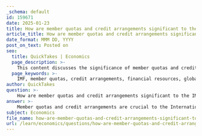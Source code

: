 ```yaml
---
_schema: default
id: 159671
date: 2025-01-23
title: How are member quotas and credit arrangements significant to the IMF's resources?
article_title: How are member quotas and credit arrangements significant to the IMF's resources?
date_format: MMM DD, YYYY
post_on_text: Posted on
seo:
  title: QuickTakes | Economics
  page_description: >-
    This content discusses the significance of member quotas and credit arrangements to the IMF's financial resources, highlighting their roles in providing support to member countries and promoting global economic stability.
  page_keywords: >-
    IMF, member quotas, credit arrangements, financial resources, global economy, voting power, New Arrangements to Borrow, bilateral borrowing agreements, economic stability, crisis response
author: QuickTakes
question: >-
    How are member quotas and credit arrangements significant to the IMF's resources?
answer: >-
    Member quotas and credit arrangements are crucial to the International Monetary Fund's (IMF) financial resources and overall functioning. Here’s how they are significant:\n\n### Member Quotas\n1. **Primary Source of Resources**: Member quotas are the main source of the IMF's financial resources. Each member's quota reflects its relative size and position in the global economy. As of the latest review, total quotas amount to SDR 477 billion (approximately US$687 billion). This allocation is essential for the IMF to provide financial assistance to member countries facing balance-of-payments difficulties.\n\n2. **Regular Reviews**: The IMF conducts regular reviews of quotas to ensure that they remain relevant to the changing dynamics of the global economy. The 14th Review, concluded in 2010, doubled the quota resources, while the 15th Review in 2020 did not result in an increase. These reviews help maintain the IMF's capacity to respond to global financial needs.\n\n3. **Voting Power**: Quotas also determine the voting power of each member country within the IMF. Decisions often require an 85 percent majority of total voting power, which means that larger economies have a greater influence on the Fund's policies and operations.\n\n### Credit Arrangements\n1. **Supplementary Resources**: In addition to quotas, the IMF has established credit arrangements, such as the New Arrangements to Borrow (NAB), which serve as a backstop to quota resources. The NAB was recently doubled to SDR 365 billion (approximately US$526 billion) for the period from 2021 to 2025, enhancing the IMF's ability to respond to crises.\n\n2. **Bilateral Borrowing Agreements (BBAs)**: Member countries can also commit resources to the IMF through BBAs. These agreements provide additional financial support and flexibility, allowing the IMF to mobilize resources quickly in times of need. As of early 2021, agreements for about SDR 128 billion (approximately US$183 billion) had become effective.\n\n3. **Crisis Response**: The combination of quotas and credit arrangements enables the IMF to respond effectively to global economic crises. For instance, during the COVID-19 pandemic, the IMF increased access limits under emergency financing instruments, demonstrating the importance of these resources in providing timely assistance to member countries.\n\n### Conclusion\nIn summary, member quotas and credit arrangements are integral to the IMF's ability to provide financial assistance, promote economic stability, and facilitate international monetary cooperation. They ensure that the IMF has the necessary resources to support its member countries during economic challenges, thereby contributing to global economic stability and growth.
subject: Economics
file_name: how-are-member-quotas-and-credit-arrangements-significant-to-the-imfs-resources.md
url: /learn/economics/questions/how-are-member-quotas-and-credit-arrangements-significant-to-the-imfs-resources
---
```


&nbsp;